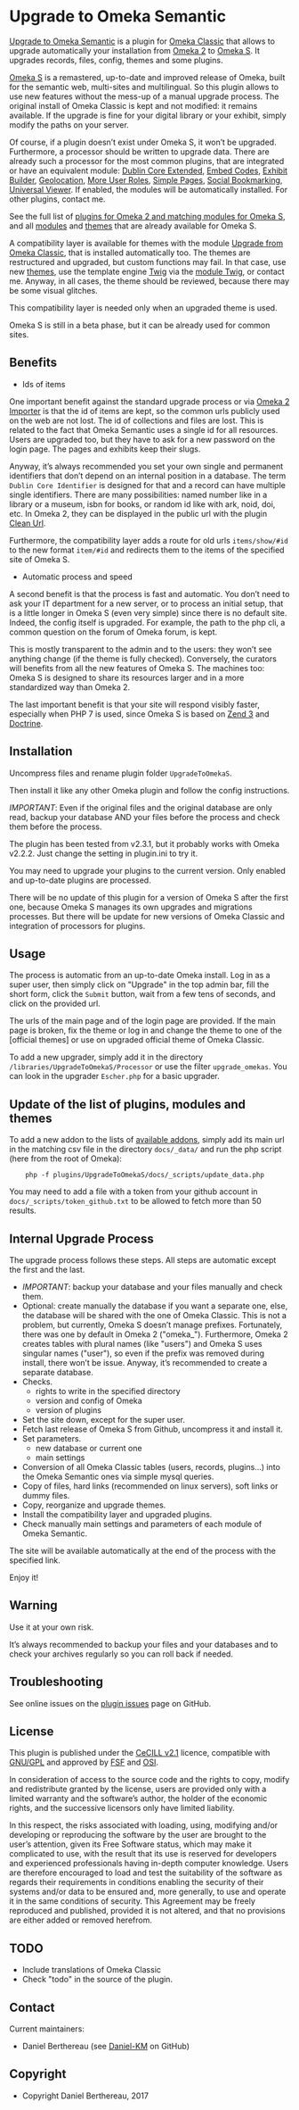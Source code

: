Upgrade to Omeka Semantic
=========================

[Upgrade to Omeka Semantic] is a plugin for [Omeka Classic] that allows to
upgrade automatically your installation from [Omeka 2] to [Omeka S]. It upgrades
records, files, config, themes and some plugins.

[Omeka S] is a remastered, up-to-date and improved release of Omeka, built for
the semantic web, multi-sites and multilingual. So this plugin allows to use new
features without the mess-up of a manual upgrade process. The original install
of Omeka Classic is kept and not modified: it remains available. If the upgrade
is fine for your digital library or your exhibit, simply modify the paths on
your server.

Of course, if a plugin doesn’t exist under Omeka S, it won’t be upgraded.
Furthermore, a processor should be written to upgrade data. There are already
such a  processor for the most common plugins, that are integrated or have an
equivalent module: [Dublin Core Extended], [Embed Codes], [Exhibit Builder],
[Geolocation],  [More User Roles],  [Simple Pages], [Social Bookmarking], [Universal Viewer].
If enabled, the modules will be automatically installed. For other plugins,
contact me.

See the full list of [plugins for Omeka 2 and matching modules for Omeka S], and
all [modules] and [themes] that are already available for Omeka S.

A compatibility layer is available for themes with the module [Upgrade from Omeka Classic],
that is installed automatically too. The themes are restructured and upgraded,
but custom functions may fail. In that case, use new [themes], use the template
engine [Twig] via the [module Twig], or contact me. Anyway, in all cases, the
theme should be reviewed, because there may be some visual glitches.

This compatibility layer is needed only when an upgraded theme is used.

Omeka S is still in a beta phase, but it can be already used for common sites.


Benefits
--------

* Ids of items

One important benefit against the standard upgrade process or via [Omeka 2 Importer]
is that the id of items are kept, so the common urls publicly used on the web
are not lost. The id of collections and files are lost. This is related to the
fact that Omeka Semantic uses a single id for all resources. Users are upgraded
too, but they have to ask for a new password on the login page. The pages and
exhibits keep their slugs.

Anyway, it’s always recommended you set your own single and permanent
identifiers that don’t depend on an internal position in a database. The term
`Dublin Core Identifier` is designed for that and a record can have multiple
single identifiers. There are many possibilities: named number like in a library
or a museum, isbn for books, or random id like with ark, noid, doi, etc. In
Omeka 2, they can be displayed in the public url with the plugin [Clean Url].

Furthermore, the compatibility layer adds a route for old urls `items/show/#id`
to the new format `item/#id` and redirects them to the items of the specified
site of Omeka S.

* Automatic process and speed

A second benefit is that the process is fast and automatic. You don’t need to
ask your IT department for a new server, or to process an initial setup, that is
a little longer in Omeka S (even very simple) since there is no default site.
Indeed, the config itself is upgraded. For example, the path to the php  cli, a
common question on the forum of Omeka forum, is kept.

This is mostly transparent to the admin and to the users: they won’t see
anything change (if the theme is fully checked). Conversely, the curators will
benefits from all the new features of Omeka S. The machines too: Omeka S is
designed to share its resources larger and in a more standardized way than
Omeka 2.

The last important benefit is that your site will respond visibly faster,
especially when PHP 7 is used, since Omeka S is based on [Zend 3] and [Doctrine].


Installation
------------

Uncompress files and rename plugin folder `UpgradeToOmekaS`.

Then install it like any other Omeka plugin and follow the config instructions.

*IMPORTANT*: Even if the original files and the original database are only read,
backup your database AND your files before the process and check them before the
process.

The plugin has been tested from v2.3.1, but it probably works with Omeka v2.2.2.
Just change the setting in plugin.ini to try it.

You may need to upgrade your plugins to the current version. Only enabled and
up-to-date plugins are processed.

There will be no update of this plugin for a version of Omeka S after the first
one, because Omeka S manages its own upgrades and migrations processes. But
there will be update for new versions of Omeka Classic and integration of
processors for plugins.


Usage
-----

The process is automatic from an up-to-date Omeka install. Log in as a super
user, then simply click on "Upgrade" in the top admin bar, fill the short form,
click the `Submit` button, wait from a few tens of seconds, and click on the
provided url.

The urls of the main page and of the login page are provided. If the main page
is broken, fix the theme or log in and change the theme to one of the [official themes]
or use on upgraded official theme of Omeka Classic.

To add a new upgrader, simply add it in the directory `/libraries/UpgradeToOmekaS/Processor`
or use the filter `upgrade_omekas`. You can look in the upgrader `Escher.php`
for a basic upgrader.


Update of the list of plugins, modules and themes
-------------------------------------------------

To add a new addon to the lists of [available addons], simply add its main url
in the matching csv file in the directory `docs/_data/` and run the php script
(here from the root of Omeka):

```
    php -f plugins/UpgradeToOmekaS/docs/_scripts/update_data.php
```

You may need to add a file with a token from your github account in `docs/_scripts/token_github.txt`
to be allowed to fetch more than 50 results.


Internal Upgrade Process
------------------------

The upgrade process follows these steps. All steps are automatic except the
first and the last.

* *IMPORTANT*: backup your database and your files manually and check them.
* Optional: create manually the database if you want a separate one, else, the
  database will be shared with the one of Omeka Classic. This is not a problem,
  but currently, Omeka S doesn’t manage prefixes. Fortunately, there was one by
  default in Omeka 2 ("omeka_"). Furthermore, Omeka 2 creates tables with plural
  names (like "users") and Omeka S uses singular names ("user"), so even if the
  prefix was removed during install, there won’t be issue. Anyway, it’s
  recommended to create a separate database.
* Checks.
  * rights to write in the specified directory
  * version and config of Omeka
  * version of plugins
* Set the site down, except for the super user.
* Fetch last release of Omeka S from Github, uncompress it and install it.
* Set parameters.
  * new database or current one
  * main settings
* Conversion of all Omeka Classic tables (users, records, plugins...) into the
Omeka Semantic ones via simple mysql queries.
* Copy of files, hard links (recommended on linux servers), soft links or dummy
  files.
* Copy, reorganize and upgrade themes.
* Install the compatibility layer and upgraded plugins.
* Check manually main settings and parameters of each module of Omeka Semantic.

The site will be available automatically at the end of the process with the
specified link.

Enjoy it!


Warning
-------

Use it at your own risk.

It’s always recommended to backup your files and your databases and to check
your archives regularly so you can roll back if needed.


Troubleshooting
---------------

See online issues on the [plugin issues] page on GitHub.


License
-------

This plugin is published under the [CeCILL v2.1] licence, compatible with
[GNU/GPL] and approved by [FSF] and [OSI].

In consideration of access to the source code and the rights to copy, modify and
redistribute granted by the license, users are provided only with a limited
warranty and the software’s author, the holder of the economic rights, and the
successive licensors only have limited liability.

In this respect, the risks associated with loading, using, modifying and/or
developing or reproducing the software by the user are brought to the user’s
attention, given its Free Software status, which may make it complicated to use,
with the result that its use is reserved for developers and experienced
professionals having in-depth computer knowledge. Users are therefore encouraged
to load and test the suitability of the software as regards their requirements
in conditions enabling the security of their systems and/or data to be ensured
and, more generally, to use and operate it in the same conditions of security.
This Agreement may be freely reproduced and published, provided it is not
altered, and that no provisions are either added or removed herefrom.


TODO
----

* Include translations of Omeka Classic
* Check "todo" in the source of the plugin.


Contact
-------

Current maintainers:

* Daniel Berthereau (see [Daniel-KM] on GitHub)


Copyright
---------

* Copyright Daniel Berthereau, 2017


[Upgrade to Omeka Semantic]: https://github.com/Daniel-KM/UpgradeToOmekaS
[Upgrade from Omeka Classic]: https://github.com/Daniel-KM/Omeka-S-module-UpgradeFromOmekaClassic
[Omeka]: https://www.omeka.org
[Omeka Classic]: https://omeka.org
[Omeka Semantic]: https://omeka.org/s
[Omeka 2]: https://omeka.org
[Omeka S]: https://omeka.org/s
[Dublin Core Extended]: http://omeka.org/add-ons/plugins/dublin-core-extended/
[Embed Codes]: http://omeka.org/add-ons/plugins/embed-codes/
[Exhibit Builder]: http://omeka.org/add-ons/plugins/exhibit-builder/
[Geolocation]: http://omeka.org/add-ons/plugins/geolocation/
[More User Roles]: https://github.com/ebellempire/MoreUserRoles
[Simple Pages]: http://omeka.org/add-ons/plugins/simple-pages/
[Social Bookmarking]: http://omeka.org/add-ons/plugins/social-bookmarking/
[Universal Viewer]: https://github.com/Daniel-KM/UniversalViewer4Omeka
[plugins for Omeka 2 and matching modules for Omeka S]: https://daniel-km.github.io/UpgradeToOmekaS
[modules]: https://daniel-km.github.io/UpgradeToOmekaS/omeka_s_modules.html
[themes]: https://daniel-km.github.io/UpgradeToOmekaS/omeka_s_themes.html
[available addons]: https://daniel-km.github.io/UpgradeToOmekaS
[Twig]: http://twig.sensiolabs.org
[module Twig]: https://github.com/digihum/omeka-s-twig
[Omeka 2 Importer]: https://github.com/omeka-s-modules/Omeka2Importer
[Clean Url]: https://github.com/Daniel-KM/CleanUrl
[Zend 3]: https://framework.zend.com/
[Doctrine]: http://www.doctrine-project.org/
[plugin issues]: https://github.com/Daniel-KM/UpgradeToOmekaS/issues
[CeCILL v2.1]: https://www.cecill.info/licences/Licence_CeCILL_V2.1-en.html
[GNU/GPL]: https://www.gnu.org/licenses/gpl-3.0.html
[FSF]: https://www.fsf.org
[OSI]: http://opensource.org
[Daniel-KM]: https://github.com/Daniel-KM "Daniel Berthereau"
